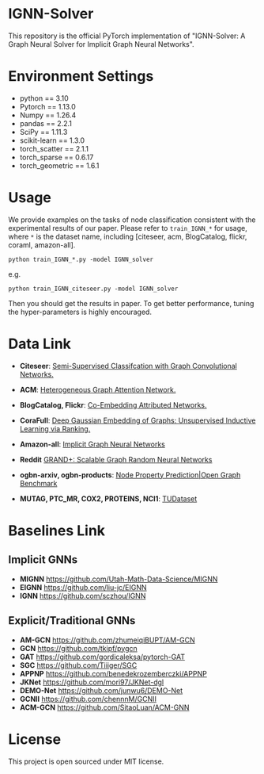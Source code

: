 # IGNN-Solver

This repository is the official PyTorch implementation of "IGNN-Solver: A Graph Neural Solver for Implicit Graph Neural Networks".


# Environment Settings 
* python == 3.10   
* Pytorch == 1.13.0  
* Numpy == 1.26.4 
* pandas == 2.2.1
* SciPy == 1.11.3
* scikit-learn == 1.3.0
* torch_scatter == 2.1.1
* torch_sparse == 0.6.17
* torch_geometric == 1.6.1

# Usage 
We provide examples on the tasks of node classification consistent with the experimental results of our paper. Please refer to ``train_IGNN_*`` for usage, where ``*`` is the dataset name, including [citeseer, acm, BlogCatalog, flickr, coraml, amazon-all].
````
python train_IGNN_*.py -model IGNN_solver
````


e.g.  
````
python train_IGNN_citeseer.py -model IGNN_solver
````
Then you should get the results in paper. To get better performance, tuning the hyper-parameters is highly encouraged.

# Data Link
* **Citeseer**: [Semi-Supervised Classifcation with Graph Convolutional Networks.](https://github.com/tkipf/gcn)  
* **ACM**: [Heterogeneous Graph Attention Network.](https://github.com/Jhy1993/HAN)  
* **BlogCatalog, Flickr**: [Co-Embedding Attributed Networks.](https://github.com/mengzaiqiao/CAN)  
* **CoraFull**: [Deep Gaussian Embedding of Graphs: Unsupervised Inductive Learning via Ranking.](https://github.com/abojchevski/graph2gauss/)  
* **Amazon-all**: [Implicit Graph Neural Networks](https://github.com/SwiftieH/IGNN)
* **Reddit** [GRAND+: Scalable Graph Random Neural Networks](https://github.com/THUDM/GRAND-plus)
* **ogbn-arxiv, ogbn-products**: [Node Property Prediction|Open Graph Benchmark](https://ogb.stanford.edu/docs/nodeprop/)

* **MUTAG, PTC\_MR, COX2, PROTEINS, NCI1**: [TUDataset](https://chrsmrrs.github.io/datasets/docs/datasets/)

# Baselines Link

## Implicit GNNs
* **MIGNN** https://github.com/Utah-Math-Data-Science/MIGNN
* **EIGNN** https://github.com/liu-jc/EIGNN
* **IGNN** https://github.com/sczhou/IGNN

## Explicit/Traditional GNNs
* **AM-GCN** https://github.com/zhumeiqiBUPT/AM-GCN
* **GCN** https://github.com/tkipf/pygcn
* **GAT** https://github.com/gordicaleksa/pytorch-GAT
* **SGC** https://github.com/Tiiiger/SGC
* **APPNP** https://github.com/benedekrozemberczki/APPNP
* **JKNet** https://github.com/mori97/JKNet-dgl
* **DEMO-Net** https://github.com/junwu6/DEMO-Net
* **GCNII**  https://github.com/chennnM/GCNII
* **ACM-GCN** https://github.com/SitaoLuan/ACM-GNN

# License

This project is open sourced under MIT license.
